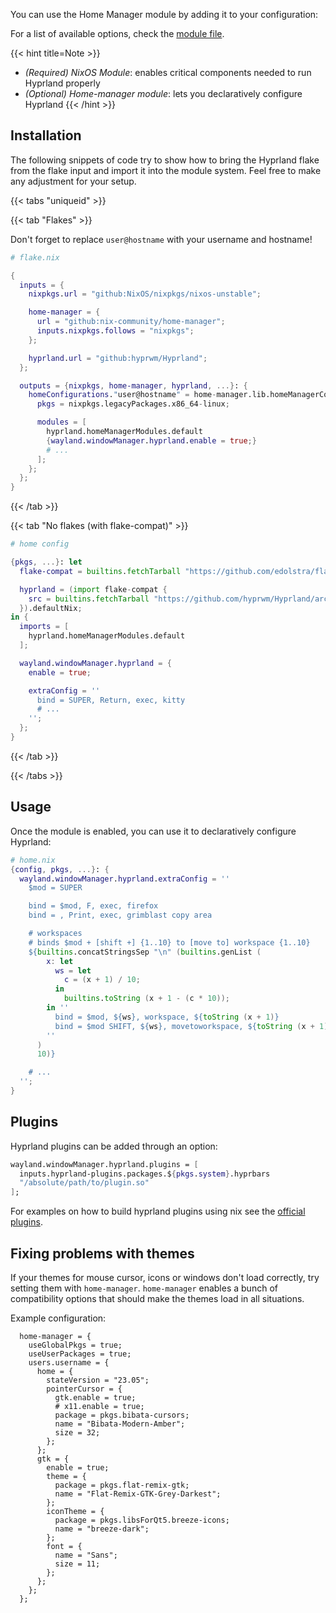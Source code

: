 You can use the Home Manager module by adding it to your configuration:

For a list of available options, check the
[module file](https://github.com/hyprwm/Hyprland/blob/main/nix/hm-module.nix).

{{< hint title=Note >}}
- *(Required) NixOS Module*: enables critical components needed to run Hyprland properly
- *(Optional) Home-manager module*: lets you declaratively configure Hyprland
{{< /hint >}}

## Installation

The following snippets of code try to show how to bring the Hyprland flake from
the flake input and import it into the module system. Feel free to make any
adjustment for your setup.

{{< tabs "uniqueid" >}}

{{< tab "Flakes" >}}

Don't forget to replace `user@hostname` with your username and hostname!

```nix
# flake.nix

{
  inputs = {
    nixpkgs.url = "github:NixOS/nixpkgs/nixos-unstable";

    home-manager = {
      url = "github:nix-community/home-manager";
      inputs.nixpkgs.follows = "nixpkgs";
    };

    hyprland.url = "github:hyprwm/Hyprland";
  };

  outputs = {nixpkgs, home-manager, hyprland, ...}: {
    homeConfigurations."user@hostname" = home-manager.lib.homeManagerConfiguration {
      pkgs = nixpkgs.legacyPackages.x86_64-linux;

      modules = [
        hyprland.homeManagerModules.default
        {wayland.windowManager.hyprland.enable = true;}
        # ...
      ];
    };
  };
}
```
{{< /tab >}}

{{< tab "No flakes (with flake-compat)" >}}
```nix
# home config

{pkgs, ...}: let
  flake-compat = builtins.fetchTarball "https://github.com/edolstra/flake-compat/archive/master.tar.gz";

  hyprland = (import flake-compat {
    src = builtins.fetchTarball "https://github.com/hyprwm/Hyprland/archive/master.tar.gz";
  }).defaultNix;
in {
  imports = [
    hyprland.homeManagerModules.default
  ];

  wayland.windowManager.hyprland = {
    enable = true;

    extraConfig = ''
      bind = SUPER, Return, exec, kitty
      # ...
    '';
  };
}
```
{{< /tab >}}

{{< /tabs >}}


## Usage

Once the module is enabled, you can use it to declaratively configure Hyprland:

```nix
# home.nix
{config, pkgs, ...}: {
  wayland.windowManager.hyprland.extraConfig = ''
    $mod = SUPER

    bind = $mod, F, exec, firefox
    bind = , Print, exec, grimblast copy area

    # workspaces
    # binds $mod + [shift +] {1..10} to [move to] workspace {1..10}
    ${builtins.concatStringsSep "\n" (builtins.genList (
        x: let
          ws = let
            c = (x + 1) / 10;
          in
            builtins.toString (x + 1 - (c * 10));
        in ''
          bind = $mod, ${ws}, workspace, ${toString (x + 1)}
          bind = $mod SHIFT, ${ws}, movetoworkspace, ${toString (x + 1)}
        ''
      )
      10)}

    # ...
  '';
}
```

## Plugins

Hyprland plugins can be added through an option:

```nix
wayland.windowManager.hyprland.plugins = [
  inputs.hyprland-plugins.packages.${pkgs.system}.hyprbars
  "/absolute/path/to/plugin.so"
];
```

For examples on how to build hyprland plugins using nix see the
[official plugins](https://github.com/hyprwm/hyprland-plugins).

## Fixing problems with themes

If your themes for mouse cursor, icons or windows don't load correctly, try setting them with `home-manager`. `home-manager` enables a bunch of compatibility options that should make the themes load in all situations.

Example configuration:
```
  home-manager = {
    useGlobalPkgs = true;
    useUserPackages = true;
    users.username = {
      home = {
        stateVersion = "23.05";
        pointerCursor = {
          gtk.enable = true;
          # x11.enable = true;
          package = pkgs.bibata-cursors;
          name = "Bibata-Modern-Amber";
          size = 32;
        };
      };
      gtk = {
        enable = true;
        theme = {
          package = pkgs.flat-remix-gtk;
          name = "Flat-Remix-GTK-Grey-Darkest";
        };
        iconTheme = {
          package = pkgs.libsForQt5.breeze-icons;
          name = "breeze-dark";
        };
        font = {
          name = "Sans";
          size = 11;
        };
      };
    };
  };
   
```
